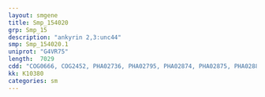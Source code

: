 ```yaml
---
layout: smgene
title: Smp_154020
grp: Smp_15
description: "ankyrin 2,3:unc44"
smp: Smp_154020.1
uniprot: "G4VR75"
length:  7029
cdd: "COG0666, COG2452, PHA02736, PHA02795, PHA02874, PHA02875, PHA02884, PHA03095, PHA03100, PLN03192, PTZ00322, TIGR00870, cd00204, cl02517, cl02529, pfam00023, pfam00791, pfam12796, pfam13637, pfam13857, smart00218, smart00248"
kk: K10380
categories: sm
---
```

